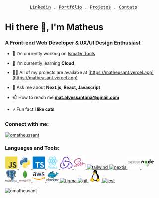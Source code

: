 <p align="center">
  <samp>
    <a href="https://linkedin.com.br/in/omatheussant">Linkedin</a> .
    <a href="https://matheusant.vercel.app">Portfólio</a> .
    <a href="https://matheusant.vercel.app/#projects">Projetos</a> . 
    <a href="https://wa.me/5577981186690?text=Ol%C3%A1%21+%F0%9F%91%8B+vamos+conversar%3F">Contato</a>
  </samp>
</p>

<h1 align="left">Hi there 👋, I'm Matheus</h1>
<h3 align="left">A Front-end Web Developer & UX/UI Design Enthusiast</h3>

- 🔭 I’m currently working on [Ismafer Tools](https://ismafer-tools-main.vercel.app/)

- 🌱 I’m currently learning **Cloud**

- 👨‍💻 All of my projects are available at [https://matheusant.vercel.app](https://matheusant.vercel.app)

- 💬 Ask me about **Next.js, React, Javascript**

- 📫 How to reach me **mat.alvessantana@gmail.com**

- ⚡ Fun fact **I like cats**

<h3 align="left">Connect with me:</h3>
<p align="left">
<a href="https://linkedin.com/in/omatheussant" target="blank"><img align="center" src="https://raw.githubusercontent.com/rahuldkjain/github-profile-readme-generator/master/src/images/icons/Social/linked-in-alt.svg" alt="omatheussant" height="30" width="40" /></a>
</p>

<h3 align="left">Languages and Tools:</h3>
<p align="left">
    <a
      href="https://developer.mozilla.org/en-US/docs/Web/JavaScript"
      target="_blank"
      rel="noreferrer"
    >
      <img
        src="https://raw.githubusercontent.com/devicons/devicon/master/icons/javascript/javascript-original.svg"
        alt="javascript"
        width="40"
        height="40"
      />
    </a>
    <a
      href="https://www.python.org"
      target="_blank"
      rel="noreferrer"
    >
      <img
        src="https://raw.githubusercontent.com/devicons/devicon/master/icons/python/python-original.svg"
        alt="python"
        width="40"
        height="40"
      />
    </a>
    <a
      href="https://www.typescriptlang.org/"
      target="_blank"
      rel="noreferrer"
    >
      <img
        src="https://raw.githubusercontent.com/devicons/devicon/master/icons/typescript/typescript-original.svg"
        alt="typescript"
        width="40"
        height="40"
      />
    </a>
    <a
      href="https://reactjs.org/"
      target="_blank"
      rel="noreferrer"
    >
      <img
        src="https://raw.githubusercontent.com/devicons/devicon/master/icons/react/react-original-wordmark.svg"
        alt="react"
        width="40"
        height="40"
      />
    </a>
    <a
      href="https://redux.js.org"
      target="_blank"
      rel="noreferrer"
    >
      <img
        src="https://raw.githubusercontent.com/devicons/devicon/master/icons/redux/redux-original.svg"
        alt="redux"
        width="40"
        height="40"
      />
    </a>
    <a
      href="https://sass-lang.com"
      target="_blank"
      rel="noreferrer"
    >
      <img
        src="https://raw.githubusercontent.com/devicons/devicon/master/icons/sass/sass-original.svg"
        alt="sass"
        width="40"
        height="40"
      />
    </a>
    <a
      href="https://tailwindcss.com/"
      target="_blank"
      rel="noreferrer"
    >
      <img
        src="https://www.vectorlogo.zone/logos/tailwindcss/tailwindcss-icon.svg"
        alt="tailwind"
        width="40"
        height="40"
      />
    </a>
    <a
      href="https://nextjs.org/"
      target="_blank"
      rel="noreferrer"
    >
      <img
        src="https://cdn.worldvectorlogo.com/logos/next-js.svg"
        alt="nextjs"
        width="40"
        height="40"
      />
    </a>
    <a
      href="https://expressjs.com"
      target="_blank"
      rel="noreferrer"
    >
      <img
        src="https://raw.githubusercontent.com/devicons/devicon/master/icons/express/express-original-wordmark.svg"
        alt="express"
        width="40"
        height="40"
      />
    </a>
    <a
      href="https://nodejs.org"
      target="_blank"
      rel="noreferrer"
    >
      <img
        src="https://raw.githubusercontent.com/devicons/devicon/master/icons/nodejs/nodejs-original-wordmark.svg"
        alt="nodejs"
        width="40"
        height="40"
      />
    </a>
    <a
      href="https://www.postgresql.org"
      target="_blank"
      rel="noreferrer"
    >
      <img
        src="https://raw.githubusercontent.com/devicons/devicon/master/icons/postgresql/postgresql-original-wordmark.svg"
        alt="postgresql"
        width="40"
        height="40"
      />
    </a>
    <a
      href="https://www.mongodb.com/"
      target="_blank"
      rel="noreferrer"
    >
      <img
        src="https://raw.githubusercontent.com/devicons/devicon/master/icons/mongodb/mongodb-original-wordmark.svg"
        alt="mongodb"
        width="40"
        height="40"
      />
    </a>
    <a
      href="https://aws.amazon.com"
      target="_blank"
      rel="noreferrer"
    >
      <img
        src="https://raw.githubusercontent.com/devicons/devicon/master/icons/amazonwebservices/amazonwebservices-original-wordmark.svg"
        alt="aws"
        width="40"
        height="40"
      />
    </a>
    <a
      href="https://www.docker.com/"
      target="_blank"
      rel="noreferrer"
    >
      <img
        src="https://raw.githubusercontent.com/devicons/devicon/master/icons/docker/docker-original-wordmark.svg"
        alt="docker"
        width="40"
        height="40"
      />
    </a>
    <a
      href="https://www.figma.com/"
      target="_blank"
      rel="noreferrer"
    >
      <img
        src="https://www.vectorlogo.zone/logos/figma/figma-icon.svg"
        alt="figma"
        width="40"
        height="40"
      />
    </a>
    <a
      href="https://www.git-scm.com/"
      target="_blank"
      rel="noreferrer"
    >
      <img
        src="https://www.vectorlogo.zone/logos/git-scm/git-scm-icon.svg"
        alt="git"
        width="40"
        height="40"
      />
    </a>
    <a
      href="https://www.linux.org/"
      target="_blank"
      rel="noreferrer"
    >
      <img
        src="https://raw.githubusercontent.com/devicons/devicon/master/icons/linux/linux-original.svg"
        alt="linux"
        width="40"
        height="40"
      />
    </a>
    <a
      href="https://jestjs.io"
      target="_blank"
      rel="noreferrer"
    >
      <img
        src="https://www.vectorlogo.zone/logos/jestjsio/jestjsio-icon.svg"
        alt="jest"
        width="40"
        height="40"
      />
    </a>
</p>

<p><img align="center" src="https://github-readme-stats.vercel.app/api/top-langs?username=omatheusant&show_icons=true&locale=en&layout=compact" alt="omatheusant" /></p>

